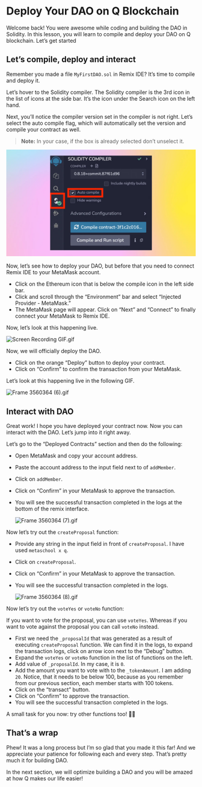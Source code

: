 # Deploy Your DAO on Q Blockchain

Welcome back! You were awesome while coding and building the DAO in Solidity. In this lesson, you will learn to compile and deploy your DAO on Q blockchain. Let’s get started

## Let’s compile, deploy and interact

Remember you made a file `MyFirstDAO.sol` in Remix IDE? It’s time to compile and deploy it.

Let’s hover to the Solidity compiler. The Solidity compiler is the 3rd icon in the list of icons at the side bar. It’s the icon under the Search icon on the left hand. 

Next, you’ll notice the compiler version set in the compiler is not right. Let’s select the auto compile flag, which will automatically set the version and compile your contract as well.

> **Note:** In your case, if the box is already selected don’t unselect it.
> 

![Frame 3560339 (5).jpg](https://raw.githubusercontent.com/0xmetaschool/Learning-Projects/main/assests_for_all/assests_for_q/q-update/2.%20Creating%20and%20Deploying%20a%20Gamer%20DAO/4.%20Deploy%20Your%20DAO%20on%20Q%20Blockchain/1.webp)

Now, let’s see how to deploy your DAO, but before that you need to connect Remix IDE to your MetaMask account.

- Click on the Ethereum icon that is below the compile icon in the left side bar.
- Click and scroll through the “Environment” bar and select “Injected Provider - MetaMask.”
- The MetaMask page will appear. Click on “Next” and “Connect” to finally connect your MetaMask to Remix IDE.

Now, let’s look at this happening live.

![Screen Recording GIF.gif](https://github.com/0xmetaschool/Learning-Projects/blob/main/assests_for_all/assests_for_q/q-update/2.%20Creating%20and%20Deploying%20a%20Gamer%20DAO/4.%20Deploy%20Your%20DAO%20on%20Q%20Blockchain/2.gif?raw=true)

Now, we will officially deploy the DAO.

- Click on the orange “Deploy” button to deploy your contract.
- Click on “Confirm” to confirm the transaction from your MetaMask.

Let’s look at this happening live in the following GIF.


![Frame 3560364 (6).gif](https://github.com/0xmetaschool/Learning-Projects/blob/main/assests_for_all/assests_for_q/q-update/2.%20Creating%20and%20Deploying%20a%20Gamer%20DAO/4.%20Deploy%20Your%20DAO%20on%20Q%20Blockchain/3.gif?raw=true)

## Interact with DAO

Great work! I hope you have deployed your contract now. Now you can interact with the DAO. Let’s jump into it right away.

Let’s go to the “Deployed Contracts” section and then do the following:

- Open MetaMask and copy your account address.
- Paste the account address to the input field next to of `addMember`.
- Click on `addMember`.
- Click on “Confirm” in your MetaMask to approve the transaction.
- You will see the successful transaction completed in the logs at the bottom of the remix interface.
    
    ![Frame 3560364 (7).gif](https://github.com/0xmetaschool/Learning-Projects/blob/main/assests_for_all/assests_for_q/q-update/2.%20Creating%20and%20Deploying%20a%20Gamer%20DAO/4.%20Deploy%20Your%20DAO%20on%20Q%20Blockchain/4.gif?raw=true)
    

Now let’s try out the `createProposal` function:

- Provide any string in the input field in front of `createProposal`. I have used `metaschool x q`.
- Click on `createProposal`.
- Click on “Confirm” in your MetaMask to approve the transaction.
- You will see the successful transaction completed in the logs.
    
    ![Frame 3560364 (8).gif](https://github.com/0xmetaschool/Learning-Projects/blob/main/assests_for_all/assests_for_q/q-update/2.%20Creating%20and%20Deploying%20a%20Gamer%20DAO/4.%20Deploy%20Your%20DAO%20on%20Q%20Blockchain/5.gif?raw=true)
    

Now let’s try out the `voteYes` or `voteNo`  function:

If you want to vote for the proposal, you can use `voteYes`. Whereas if you want to vote against the proposal you can call `voteNo` instead.  

- First we need the `_proposalId` that was generated as a result of executing `createProposal` function. We can find it in the logs, to expand the transaction logs, click on arrow icon next to the “Debug” button.
- Expand the `voteYes` or `voteNo` function in the list of functions on the left.
- Add value of `_proposalId`. In my case, it is `0`.
- Add the amount you want to vote with to the `_tokenAmount`. I am adding `20`. Notice, that it needs to be below 100, because as you remember from our previous section, each member starts with 100 tokens.
- Click on the “transact” button.
- Click on “Confirm” to approve the transaction.
- You will see the successful transaction completed in the logs.

A small task for you now: try other functions too! 💪🏼

## That’s a wrap

Phew! It was a long process but I’m so glad that you made it this far! And we appreciate your patience for following each and every step. That’s pretty much it for building DAO.

In the next section, we will optimize building a DAO and you will be amazed at how Q makes our life easier!
